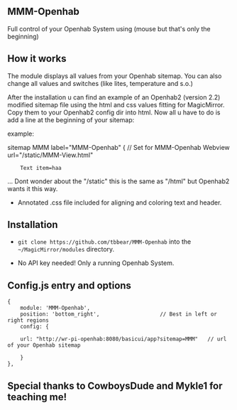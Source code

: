 ## MMM-Openhab

Full control of your Openhab System using (mouse but that's only the beginning)

## How it works

The module displays all values from your Openhab sitemap. You can also change
all values and switches (like lites, temperature and s.o.)

After the installation u can find an example of an Openhab2 (version 2.2) modified sitemap file
using the html and css values fitting for MagicMirror. Copy them to your Openhab2 config dir 
into html. Now all u have to do is add a line at the beginning of your sitemap:

example:

sitemap MMM label="MMM-Openhab"
{
        // Set for MMM-Openhab
	Webview url="/static/MMM-View.html"

		Text item=haa
...
Dont wonder about the "/static"  this is the same as "/html" but Openhab2 wants it this way.

* Annotated .css file included for aligning and coloring text and header.

## Installation

* `git clone https://github.com/tbbear/MMM-Openhab` into the `~/MagicMirror/modules` directory.

* No API key needed! Only a running Openhab System.
## Config.js entry and options

    {
        module: 'MMM-Openhab',
        position: 'bottom_right',                   // Best in left or right regions
        config: { 
		
		url: "http://wr-pi-openhab:8080/basicui/app?sitemap=MMM"   // url of your Openhab sitemap
	
        }
    },
	

## Special thanks to CowboysDude and Mykle1 for teaching me!
